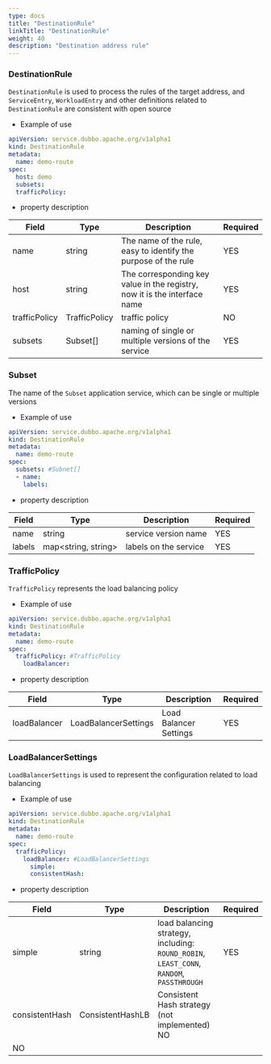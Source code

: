 ```yaml
---
type: docs
title: "DestinationRule"
linkTitle: "DestinationRule"
weight: 40
description: "Destination address rule"
---
```



### DestinationRule
`DestinationRule` is used to process the rules of the target address, and `ServiceEntry`, `WorkloadEntry` and other definitions related to `DestinationRule` are consistent with open source
+ Example of use

```yaml
apiVersion: service.dubbo.apache.org/v1alpha1
kind: DestinationRule
metadata:
  name: demo-route
spec:
  host: demo
  subsets:
  trafficPolicy:
```
+ property description

| Field | Type | Description | Required |
| --- | --- | --- | --- |
| name | string | The name of the rule, easy to identify the purpose of the rule | YES |
| host | string | The corresponding key value in the registry, now it is the interface name | YES |
| trafficPolicy | TrafficPolicy | traffic policy | NO |
| subsets | Subset[] | naming of single or multiple versions of the service | YES |

### Subset
The name of the `Subset` application service, which can be single or multiple versions
+ Example of use

```yaml
apiVersion: service.dubbo.apache.org/v1alpha1
kind: DestinationRule
metadata:
  name: demo-route
spec:
  subsets: #Subnet[]
  - name:
    labels:
```
+ property description

| Field | Type | Description | Required |
| --- | --- | --- | --- |
| name | string | service version name | YES |
| labels | map<string, string> | labels on the service | YES |

### TrafficPolicy
`TrafficPolicy` represents the load balancing policy
+ Example of use

```yaml
apiVersion: service.dubbo.apache.org/v1alpha1
kind: DestinationRule
metadata:
  name: demo-route
spec:
  trafficPolicy: #TrafficPolicy
    loadBalancer:
```
+ property description

| Field | Type | Description | Required |
| --- | --- | --- | --- |
| loadBalancer | LoadBalancerSettings | Load Balancer Settings | YES |

### LoadBalancerSettings
`LoadBalancerSettings` is used to represent the configuration related to load balancing
+ Example of use

```yaml
apiVersion: service.dubbo.apache.org/v1alpha1
kind: DestinationRule
metadata:
  name: demo-route
spec:
  trafficPolicy:
    loadBalancer: #LoadBalancerSettings
      simple:
      consistentHash:
```
+ property description

| Field | Type | Description | Required |
| --- | --- | --- | --- |
| simple | string | load balancing strategy, including: `ROUND_ROBIN`, `LEAST_CONN`, `RANDOM`, `PASSTHROUGH` | YES |
| consistentHash | ConsistentHashLB | Consistent Hash strategy (not implemented) NO
| NO |